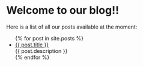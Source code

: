 # Welcome to our blog!!

Here is a list of all our posts available at the moment:
<ul>
  {% for post in site.posts %}
    <li>
      <a href="/{{ post.url }}">{{ post.title }}</a><br/>
      {{ post.description }}
</li>
  {% endfor %}
</ul>
